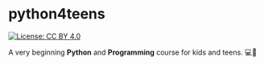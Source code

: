 # python4teens
[![License: CC BY 4.0](https://img.shields.io/badge/License-CC%20BY%204.0-lightgrey.svg)](https://creativecommons.org/licenses/by/4.0/)

A very beginning **Python** and **Programming** course for kids and teens. 💻💪
